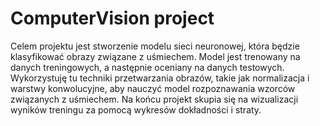 # ComputerVision project

Celem projektu jest stworzenie modelu sieci neuronowej, która będzie klasyfikować obrazy związane z uśmiechem. Model jest trenowany na danych treningowych, a następnie oceniany na danych testowych. Wykorzystuję tu techniki przetwarzania obrazów, takie jak normalizacja i warstwy konwolucyjne, aby nauczyć model rozpoznawania wzorców związanych z uśmiechem. Na końcu projekt skupia się na wizualizacji wyników treningu za pomocą wykresów dokładności i straty.
